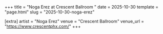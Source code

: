 +++
title = "Noga Erez at Crescent Ballroom "
date = 2025-10-30
template = "page.html"
slug = "2025-10-30-noga-erez"

[extra]
artist = "Noga Erez"
venue = "Crescent Ballroom"
venue_url = "https://www.crescentphx.com/"
+++
